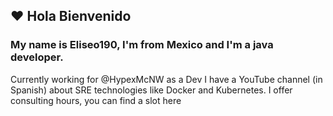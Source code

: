 ## ❤ Hola Bienvenido
### My name is Eliseo190, I'm from Mexico and I'm a java developer.

Currently working for @HypexMcNW as a Dev
I have a YouTube channel (in Spanish) about SRE technologies like Docker and Kubernetes.
I offer consulting hours, you can find a slot here
